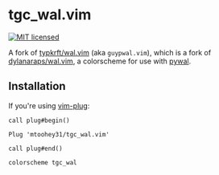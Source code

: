 # tgc_wal.vim

[![MIT licensed](https://img.shields.io/badge/license-MIT-blue.svg)](./LICENSE.md)

A fork of [typkrft/wal.vim](https://github.com/typkrft/wal.vim) (aka `guypwal.vim`), which is a fork of [dylanaraps/wal.vim](https://github.com/dylanaraps/wal.vim), a colorscheme for use with [pywal](https://github.com/dylanaraps/pywal).

## Installation

If you're using [vim-plug](https://github.com/junegunn/vim-plug):

```vim
call plug#begin()

Plug 'mtoohey31/tgc_wal.vim'

call plug#end()

colorscheme tgc_wal
```
